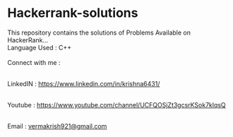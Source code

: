 # Hackerrank-solutions

This repository contains the solutions of Problems Available on HackerRank...<br>
Language Used : C++ <br><br>
Connect with me :<br><br>

LinkedIN : https://www.linkedin.com/in/krishna6431/<br><br>

Youtube : https://www.youtube.com/channel/UCFQOSjZt3gcsrKSok7klqsQ<br><br>

Email : vermakrish921@gmail.com<br><br>
